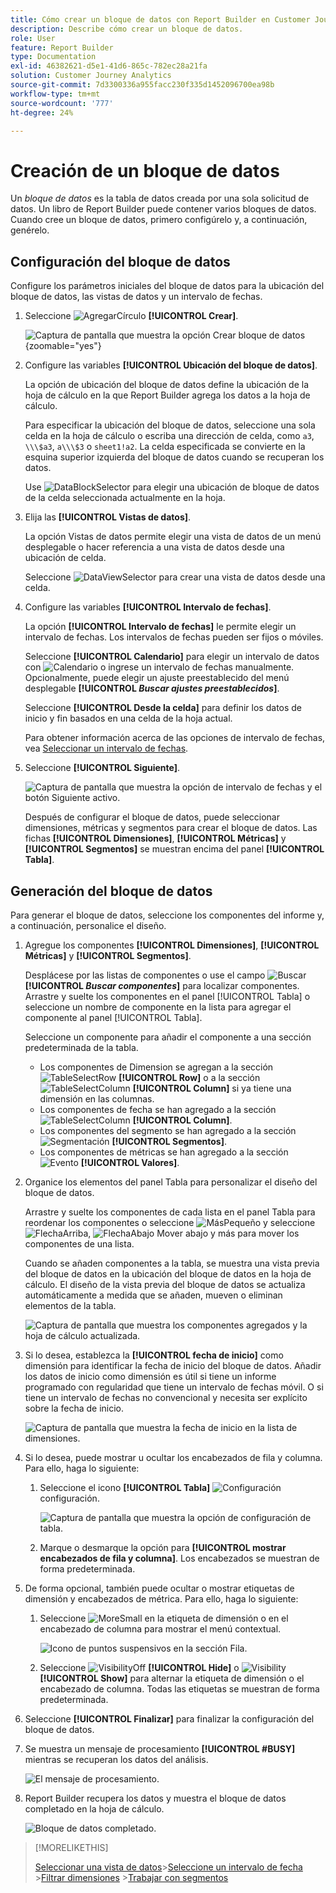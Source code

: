```yaml
---
title: Cómo crear un bloque de datos con Report Builder en Customer Journey Analytics
description: Describe cómo crear un bloque de datos.
role: User
feature: Report Builder
type: Documentation
exl-id: 46382621-d5e1-41d6-865c-782ec28a21fa
solution: Customer Journey Analytics
source-git-commit: 7d3300336a955facc230f335d1452096700ea98b
workflow-type: tm+mt
source-wordcount: '777'
ht-degree: 24%

---
```


# Creación de un bloque de datos

Un *bloque de datos* es la tabla de datos creada por una sola solicitud de datos. Un libro de Report Builder puede contener varios bloques de datos. Cuando cree un bloque de datos, primero configúrelo y, a continuación, genérelo.

## Configuración del bloque de datos

Configure los parámetros iniciales del bloque de datos para la ubicación del bloque de datos, las vistas de datos y un intervalo de fechas.

1. Seleccione ![AgregarCírculo](/help/assets/icons/AddCircle.svg) **[!UICONTROL Crear]**.

   ![Captura de pantalla que muestra la opción Crear bloque de datos](./assets/create-data-block.png){zoomable="yes"}


1. Configure las variables **[!UICONTROL Ubicación del bloque de datos]**.

   La opción de ubicación del bloque de datos define la ubicación de la hoja de cálculo en la que Report Builder agrega los datos a la hoja de cálculo.

   Para especificar la ubicación del bloque de datos, seleccione una sola celda en la hoja de cálculo o escriba una dirección de celda, como `a3`, `\\\$a3`, `a\\\$3` o `sheet1!a2`. La celda especificada se convierte en la esquina superior izquierda del bloque de datos cuando se recuperan los datos.

   Use ![DataBlockSelector](/help/assets/icons/DataBlockSelector.svg) para elegir una ubicación de bloque de datos de la celda seleccionada actualmente en la hoja.

1. Elija las **[!UICONTROL Vistas de datos]**.

   La opción Vistas de datos permite elegir una vista de datos de un menú desplegable o hacer referencia a una vista de datos desde una ubicación de celda.

   Seleccione ![DataViewSelector](/help/assets/icons/DataViewSelector.svg) para crear una vista de datos desde una celda.

1. Configure las variables **[!UICONTROL Intervalo de fechas]**.

   La opción **[!UICONTROL Intervalo de fechas]** le permite elegir un intervalo de fechas. Los intervalos de fechas pueden ser fijos o móviles.

   Seleccione **[!UICONTROL Calendario]** para elegir un intervalo de datos con ![Calendario](/help/assets/icons/Calendar.svg) o ingrese un intervalo de fechas manualmente. Opcionalmente, puede elegir un ajuste preestablecido del menú desplegable **[!UICONTROL _Buscar ajustes preestablecidos_]**.

   Seleccione **[!UICONTROL Desde la celda]** para definir los datos de inicio y fin basados en una celda de la hoja actual.

   Para obtener información acerca de las opciones de intervalo de fechas, vea [Seleccionar un intervalo de fechas](select-date-range.md).

1. Seleccione **[!UICONTROL Siguiente]**.

   ![Captura de pantalla que muestra la opción de intervalo de fechas y el botón Siguiente activo.](./assets/choose_date_data_view3.png)

   Después de configurar el bloque de datos, puede seleccionar dimensiones, métricas y segmentos para crear el bloque de datos. Las fichas **[!UICONTROL Dimensiones]**, **[!UICONTROL Métricas]** y **[!UICONTROL Segmentos]** se muestran encima del panel **[!UICONTROL Tabla]**.

## Generación del bloque de datos

Para generar el bloque de datos, seleccione los componentes del informe y, a continuación, personalice el diseño.

1. Agregue los componentes **[!UICONTROL Dimensiones]**, **[!UICONTROL Métricas]** y **[!UICONTROL Segmentos]**.

   Desplácese por las listas de componentes o use el campo ![Buscar](/help/assets/icons/Search.svg) **[!UICONTROL _Buscar componentes_]** para localizar componentes. Arrastre y suelte los componentes en el panel [!UICONTROL Tabla] o seleccione un nombre de componente en la lista para agregar el componente al panel [!UICONTROL Tabla].

   Seleccione un componente para añadir el componente a una sección predeterminada de la tabla.

   - Los componentes de Dimension se agregan a la sección ![TableSelectRow](/help/assets/icons/TableSelectRow.svg) **[!UICONTROL Row]** o a la sección ![TableSelectColumn](/help/assets/icons/TableSelectColumn.svg) **[!UICONTROL Column]** si ya tiene una dimensión en las columnas.
   - Los componentes de fecha se han agregado a la sección ![TableSelectColumn](/help/assets/icons/TableSelectColumn.svg) **[!UICONTROL Column]**.
   - Los componentes del segmento se han agregado a la sección ![Segmentación](/help/assets/icons/Segmentation.svg) **[!UICONTROL Segmentos]**.
   - Los componentes de métricas se han agregado a la sección ![Evento](/help/assets/icons/Event.svg) **[!UICONTROL Valores]**.

1. Organice los elementos del panel Tabla para personalizar el diseño del bloque de datos.

   Arrastre y suelte los componentes de cada lista en el panel Tabla para reordenar los componentes o seleccione ![MásPequeño](/help/assets/icons/MoreSmall.svg) y seleccione ![FlechaArriba](/help/assets/icons/ArrowUp.svg), ![FlechaAbajo](/help/assets/icons/ArrowDown.svg) Mover abajo y más para mover los componentes de una lista.

   Cuando se añaden componentes a la tabla, se muestra una vista previa del bloque de datos en la ubicación del bloque de datos en la hoja de cálculo. El diseño de la vista previa del bloque de datos se actualiza automáticamente a medida que se añaden, mueven o eliminan elementos de la tabla.

   ![Captura de pantalla que muestra los componentes agregados y la hoja de cálculo actualizada.](./assets/image10.png)


1. Si lo desea, establezca la **[!UICONTROL fecha de inicio]** como dimensión para identificar la fecha de inicio del bloque de datos. Añadir los datos de inicio como dimensión es útil si tiene un informe programado con regularidad que tiene un intervalo de fechas móvil. O si tiene un intervalo de fechas no convencional y necesita ser explícito sobre la fecha de inicio.

   ![Captura de pantalla que muestra la fecha de inicio en la lista de dimensiones.](./assets/start-date-dimension.png)

1. Si lo desea, puede mostrar u ocultar los encabezados de fila y columna. Para ello, haga lo siguiente:

   1. Seleccione el icono **[!UICONTROL Tabla]** ![Configuración](/help/assets/icons/Setting.svg)configuración.

      ![Captura de pantalla que muestra la opción de configuración de tabla.](./assets/table-settings.png)

   1. Marque o desmarque la opción para **[!UICONTROL mostrar encabezados de fila y columna]**. Los encabezados se muestran de forma predeterminada.

1. De forma opcional, también puede ocultar o mostrar etiquetas de dimensión y encabezados de métrica. Para ello, haga lo siguiente:

   1. Seleccione ![MoreSmall](/help/assets/icons/MoreSmall.svg) en la etiqueta de dimensión o en el encabezado de columna para mostrar el menú contextual.

      ![Icono de puntos suspensivos en la sección Fila.](./assets/row-heading.png)

   1. Seleccione ![VisibilityOff](/help/assets/icons/VisibilityOff.svg) **[!UICONTROL Hide]** o ![Visibility](/help/assets/icons/Visibility.svg) **[!UICONTROL Show]** para alternar la etiqueta de dimensión o el encabezado de columna. Todas las etiquetas se muestran de forma predeterminada.

1. Seleccione **[!UICONTROL Finalizar]** para finalizar la configuración del bloque de datos.

1. Se muestra un mensaje de procesamiento **[!UICONTROL #BUSY]** mientras se recuperan los datos del análisis.

   ![El mensaje de procesamiento.](./assets/image11.png)

1. Report Builder recupera los datos y muestra el bloque de datos completado en la hoja de cálculo.

   ![Bloque de datos completado.](./assets/image12.png)


>[!MORELIKETHIS]
>
>[Seleccionar una vista de datos](select-data-view.md)
>&#x200B;>[Seleccione un intervalo de fecha](select-date-range.md)
>&#x200B;>[Filtrar dimensiones](filter-dimensions.md)
>&#x200B;>[Trabajar con segmentos](work-with-filters.md)
>
